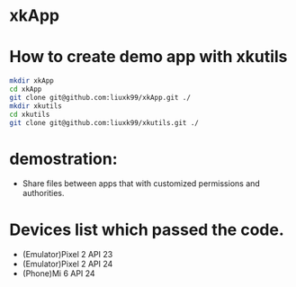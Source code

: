 # xkApp

# How to create demo app with xkutils

```bash
mkdir xkApp
cd xkApp
git clone git@github.com:liuxk99/xkApp.git ./
mkdir xkutils
cd xkutils
git clone git@github.com:liuxk99/xkutils.git ./
```
# demostration:
+ Share files between apps that with customized permissions and authorities.

# Devices list which passed the code.
+ (Emulator)Pixel 2 API 23
+ (Emulator)Pixel 2 API 24
+ (Phone)Mi 6 API 24
